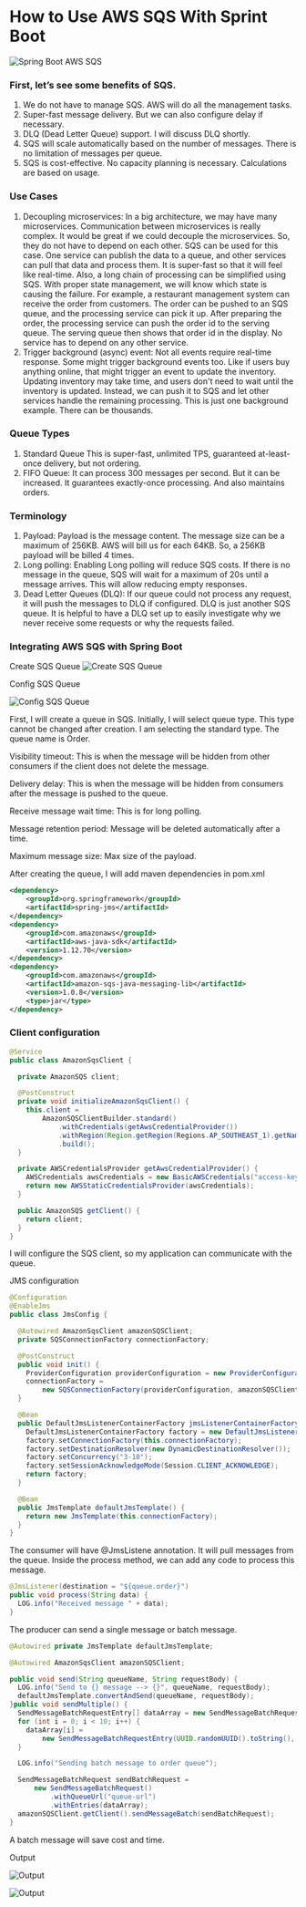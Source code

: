 # How to Use AWS SQS With Sprint Boot
![Spring Boot AWS SQS](img/sqs.jpeg)
### First, let’s see some benefits of SQS.

1. We do not have to manage SQS. AWS will do all the management tasks.
2. Super-fast message delivery. But we can also configure delay if necessary.
3. DLQ (Dead Letter Queue) support. I will discuss DLQ shortly.
4. SQS will scale automatically based on the number of messages. There is no limitation of messages per queue.
5. SQS is cost-effective. No capacity planning is necessary. Calculations are based on usage.

### Use Cases

1. Decoupling microservices: In a big architecture, we may have many microservices. Communication between microservices
   is really complex. It would be great if we could decouple the microservices. So, they do not have to depend on each
   other. SQS can be used for this case. One service can publish the data to a queue, and other services can pull that
   data and process them. It is super-fast so that it will feel like real-time. Also, a long chain of processing can be
   simplified using SQS. With proper state management, we will know which state is causing the failure. For example, a
   restaurant management system can receive the order from customers. The order can be pushed to an SQS queue, and the
   processing service can pick it up. After preparing the order, the processing service can push the order id to the
   serving queue. The serving queue then shows that order id in the display. No service has to depend on any other
   service.
2. Trigger background (async) event: Not all events require real-time response. Some might trigger background events
   too. Like if users buy anything online, that might trigger an event to update the inventory. Updating inventory may
   take time, and users don't need to wait until the inventory is updated. Instead, we can push it to SQS and let other
   services handle the remaining processing. This is just one background example. There can be thousands.

### Queue Types

1. Standard Queue This is super-fast, unlimited TPS, guaranteed at-least-once delivery, but not ordering.
2. FIFO Queue:
   It can process 300 messages per second. But it can be increased. It guarantees exactly-once processing. And also
   maintains orders.

### Terminology

1. Payload: Payload is the message content. The message size can be a maximum of 256KB. AWS will bill us for each 64KB.
   So, a 256KB payload will be billed 4 times.
2. Long polling: Enabling Long polling will reduce SQS costs. If there is no message in the queue, SQS will wait for a
   maximum of 20s until a message arrives. This will allow reducing empty responses.
3. Dead Letter Queues (DLQ): If our queue could not process any request, it will push the messages to DLQ if configured.
   DLQ is just another SQS queue. It is helpful to have a DLQ set up to easily investigate why we never receive some
   requests or why the requests failed.

### Integrating AWS SQS with Spring Boot

Create SQS Queue
![Create SQS Queue](img/create-queue.png "Create SQS Queue")

Config SQS Queue

![Config SQS Queue](img/sqs.jpeg "Config SQS Queue")

First, I will create a queue in SQS. Initially, I will select queue type. This type cannot be changed after creation. I
am selecting the standard type. The queue name is Order.

Visibility timeout: This is when the message will be hidden from other consumers if the client does not delete the
message.

Delivery delay: This is when the message will be hidden from consumers after the message is pushed to the queue.

Receive message wait time: This is for long polling.

Message retention period: Message will be deleted automatically after a time.

Maximum message size: Max size of the payload.

After creating the queue, I will add maven dependencies in pom.xml

```xml
<dependency>
    <groupId>org.springframework</groupId>
    <artifactId>spring-jms</artifactId>
</dependency>
<dependency>
    <groupId>com.amazonaws</groupId>
    <artifactId>aws-java-sdk</artifactId>
    <version>1.12.70</version>
</dependency>
<dependency>
    <groupId>com.amazonaws</groupId>
    <artifactId>amazon-sqs-java-messaging-lib</artifactId>
    <version>1.0.8</version>
    <type>jar</type>
</dependency>
```

### Client configuration

```java
@Service
public class AmazonSqsClient {

  private AmazonSQS client;

  @PostConstruct
  private void initializeAmazonSqsClient() {
    this.client =
        AmazonSQSClientBuilder.standard()
            .withCredentials(getAwsCredentialProvider())
            .withRegion(Region.getRegion(Regions.AP_SOUTHEAST_1).getName())
            .build();
  }

  private AWSCredentialsProvider getAwsCredentialProvider() {
    AWSCredentials awsCredentials = new BasicAWSCredentials("access-key", "secret-key");
    return new AWSStaticCredentialsProvider(awsCredentials);
  }

  public AmazonSQS getClient() {
    return client;
  }
}
```

I will configure the SQS client, so my application can communicate with the queue.

JMS configuration

```java
@Configuration
@EnableJms
public class JmsConfig {

  @Autowired AmazonSqsClient amazonSQSClient;
  private SQSConnectionFactory connectionFactory;

  @PostConstruct
  public void init() {
    ProviderConfiguration providerConfiguration = new ProviderConfiguration();
    connectionFactory =
        new SQSConnectionFactory(providerConfiguration, amazonSQSClient.getClient());
  }

  @Bean
  public DefaultJmsListenerContainerFactory jmsListenerContainerFactory() {
    DefaultJmsListenerContainerFactory factory = new DefaultJmsListenerContainerFactory();
    factory.setConnectionFactory(this.connectionFactory);
    factory.setDestinationResolver(new DynamicDestinationResolver());
    factory.setConcurrency("3-10");
    factory.setSessionAcknowledgeMode(Session.CLIENT_ACKNOWLEDGE);
    return factory;
  }

  @Bean
  public JmsTemplate defaultJmsTemplate() {
    return new JmsTemplate(this.connectionFactory);
  }
}
```

The consumer will have @JmsListene annotation. It will pull messages from the queue. Inside the process method, we can
add any code to process this message.

```java
@JmsListener(destination = "${queue.order}")
public void process(String data) {
  LOG.info("Received message " + data);
}
```

The producer can send a single message or batch message.

```java
@Autowired private JmsTemplate defaultJmsTemplate;

@Autowired AmazonSqsClient amazonSQSClient;

public void send(String queueName, String requestBody) {
  LOG.info("Send to {} message --> {}", queueName, requestBody);
  defaultJmsTemplate.convertAndSend(queueName, requestBody);
}public void sendMultiple() {
  SendMessageBatchRequestEntry[] dataArray = new SendMessageBatchRequestEntry[10];
  for (int i = 0; i < 10; i++) {
    dataArray[i] =
        new SendMessageBatchRequestEntry(UUID.randomUUID().toString(), "Hello from message " + i);
  }

  LOG.info("Sending batch message to order queue");

  SendMessageBatchRequest sendBatchRequest =
      new SendMessageBatchRequest()
          .withQueueUrl("queue-url")
          .withEntries(dataArray);
  amazonSQSClient.getClient().sendMessageBatch(sendBatchRequest);
}
```

A batch message will save cost and time.

Output

![Output](img/output1.png "Output")

![Output](img/output2.png "Output")
